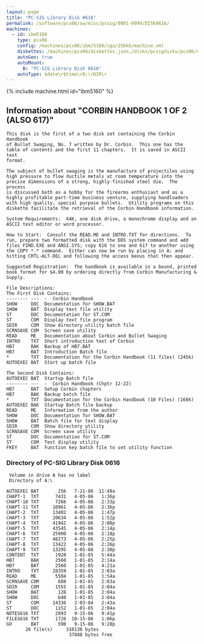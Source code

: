 ```yaml
---
layout: page
title: "PC-SIG Library Disk #616"
permalink: /software/pcx86/sw/misc/pcsig/0001-0999/DISK0616/
machines:
  - id: ibm5160
    type: pcx86
    config: /machines/pcx86/ibm/5160/cga/256kb/machine.xml
    diskettes: /machines/pcx86/diskettes.json,/disks/pcsigdisks/pcx86/diskettes.json
    autoGen: true
    autoMount:
      B: "PC-SIG Library Disk 0616"
    autoType: $date\r$time\rB:\rDIR\r
---
```


{% include machine.html id="ibm5160" %}

## Information about "CORBIN HANDBOOK 1 OF 2 (ALSO 617)"

    This disk is the first of a two disk set containing the Corbin Handbook
    of Bullet Swaging, No. 7 written by Dr. Corbin.  This one has the
    table of contents and the first 11 chapters.  It is saved in ASCII text
    format.
    
    The subject of bullet swaging is the manufacture of projectiles using
    high pressure to flow ductile metals at room temperature into the
    precise dimensions of a strong, highly-finished steel die.  The process
    is discussed both as a hobby for the firearms enthusiast and as a
    highly profitable part-time business venture, supplying handloaders
    with high quality, special purpose bullets.  Utility programs on this
    diskette facilitate the retrieval of the Corbin Handbook information.
    
    System Requirements:  64K, one disk drive, a monochrome display and an
    ASCII text editor or word processor.
    
    How to Start:  Consult the READ.ME and INTRO.TXT for directions.  To
    run, prepare two formatted disk with the DOS system command and add
    files FIND.EXE and ANSI.SYS; copy 616 to one and 617 to another using
    the COPY *.* command.  Either can now be run by placing in A: and
    hitting CRTL-ALT-DEL and following the access menus that then appear.
    
    Suggested Registration:  The handbook is available in a bound, printed
    book format for $4.00 by ordering directly from Corbin Manufacturing &
    Supply.
    
    File Descriptions:
    The First Disk Contains:
    -------- ---  -  Corbin Handbook
    SHOW     DOC  Documentation for SHOW.BAT
    SHOW     BAT  Display text file utility
    ST       DOC  Documentation for ST.COM
    ST       COM  Display text file program
    SDIR     COM  Show directory utility batch file
    SCRNSAVE COM  Screen save utility
    READ     ME   Documentation about Corbin and Bullet Swaging
    INTRO    TXT  Short introduction text of Corbin
    HB7      BAK  Backup of HB7.BAT
    HB7      BAT  Introduction Batch file
    *        TXT  Documentation for the Corbin Handbook (11 files) (245k)
    AUTOEXEC BAT  Start up batch file
    
    The Second Disk Contains:
    AUTOEXEC BAT  Startup Batch file
    -------- ---  -  Corbin Handbook (Chptr 12-22)
    HB7      BAT  Setup Corbin chapters
    HB7      BAK  Backup batch file
    *        TXT  Documentation for the Corbin Handbook (10 Files) (168k)
    AUTOEXEC BAK  Startup Batch file backup
    READ     ME   Information from the author
    SHOW     DOC  Documentation for SHOW.BAT
    SHOW     BAT  Batch file for text display
    SDIR     COM  Show directory utility
    SCRNSAVE COM  Screen save utility
    ST       DOC  Documentation for ST.COM
    ST       COM  Text display utility
    FKEY     BAT  Function key batch file to set utility function

### Directory of PC-SIG Library Disk 0616

     Volume in drive A has no label
     Directory of A:\

    AUTOEXEC BAT       256   7-21-86  11:49a
    CHAPT-1  TXT      7431   4-05-86   1:36p
    CHAPT-10 TXT      7266   4-05-86   2:33p
    CHAPT-11 TXT     10961   4-05-86   2:36p
    CHAPT-2  TXT     13402   4-05-86   1:47p
    CHAPT-3  TXT     20634   4-05-86   1:52p
    CHAPT-4  TXT     41942   4-05-86   2:00p
    CHAPT-5  TXT     43545   4-05-86   2:14p
    CHAPT-6  TXT     25900   4-05-86   2:18p
    CHAPT-7  TXT     48273   4-05-86   2:25p
    CHAPT-8  TXT     13422   4-05-86   2:26p
    CHAPT-9  TXT     13295   4-05-86   2:30p
    CONTENT  TXT      1920   1-01-85   5:44a
    HB7      BAK      2560   1-01-85   2:14a
    HB7      BAT      2560   1-01-85   4:21a
    INTRO    TXT     28359   1-01-85   2:03a
    READ     ME       5504   1-01-85   1:54a
    SCRNSAVE COM       688   1-01-85   2:03a
    SDIR     COM      1555   1-01-85   2:04a
    SHOW     BAT       128   1-01-85   2:04a
    SHOW     DOC       640   1-01-85   2:04a
    ST       COM     14336   2-03-84   2:43a
    ST       DOC      1152   1-01-85   2:04a
    NOTES616 TXT      2093   9-15-86   9:41p
    FILES616 TXT      1726  10-15-86   1:06p
    GO       BAT       590   9-15-86   9:28p
           26 file(s)     310138 bytes
                           37888 bytes free
